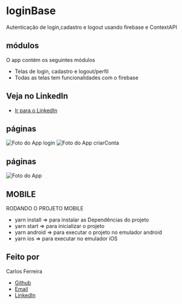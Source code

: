 # loginBase
 Autenticação de login,cadastro e logout usando firebase e ContextAPI

## módulos

O app contém os seguintes módulos

* Telas de login, cadastro e logout/perfil
* Todas as telas tem funcionalidades com o firebase 

## Veja no LinkedIn
* [Ir para o LinkedIn](https://www.linkedin.com/posts/carlos-ferreira-4b2ba219a_aplica%C3%A7%C3%A3o-criada-em-react-native-com-firebase-activity-6754205092993368064-u7pz)

## páginas
![Foto do App login](https://github.com/CarlosSTS/loginBase/blob/master/images/login.png)
![Foto do App criarConta](https://github.com/CarlosSTS/loginBase/blob/master/images/create.png)

## páginas
![Foto do App](https://github.com/CarlosSTS/loginBase/blob/master/images/auth.png)

## MOBILE
RODANDO O PROJETO MOBILE
* yarn install => para instalar as Dependências do projeto
* yarn start => para inicializar o projeto
* yarn android => para executar o projeto no emulador android
* yarn ios => para executar no emulador iOS

## Feito por

Carlos Ferreira
* [Github](https://www.github.com/CarlosSTS)
* [Email](mailto://carlossts826@gmail.com)
* [LinkedIn](https://www.linkedin.com/in/carlos-ferreira-4b2ba219a/)
